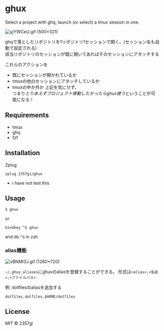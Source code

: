 # ghux

Select a project with ghq, launch (or select) a tmux session in one.

![yjYWCeU.gif (500×321)](https://i.imgur.com/yjYWCeU.gif)

ghqで落としたリポジトリを1リポジトリ1セッションで開く。(セッション名も自動で設定される)  
該当リポジトリのセッションが既に開いてあればそのセッションにアタッチする  

これらのアクションを
- 既にセッションが開かれているか
- tmuxの他のセッションにアタッチしているか
- tmuxの中か外か
上記を気にせず、  
つまり*とりあえずプロジェクト移動したかったらghux使う*ということが可能になる！

## Requirements
- tmux
- ghq
- fzf

## Installation
Zplug

```zsh:.zshrc
zplug 2357gi/ghux
```
* i have not test this

## Usage
```
$ ghux
```

or

```zsh:.zshrc
bindkey ^G ghux
```
and do `^G` in zsh

### alias機能

![vBNMI3J.gif (1280×720)](https://i.imgur.com/vBNMI3J.gif)

`~/.ghux_aliases`にghuxのaliasを登録することができる。
形式は`<alias>,<名前>,<ファイルパス>`

例: dotfilesのaliasを追加する

```
dotfiles,dotfiles,$HOME/dotfiles
```


## License
MIT :copyright: 2357gi
